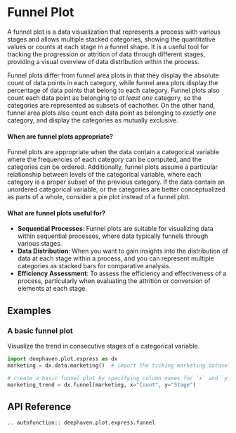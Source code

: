 # Funnel Plot

A funnel plot is a data visualization that represents a process with various stages and allows multiple stacked categories, showing the quantitative values or counts at each stage in a funnel shape. It is a useful tool for tracking the progression or attrition of data through different stages, providing a visual overview of data distribution within the process.

Funnel plots differ from funnel area plots in that they display the absolute count of data points in each category, while funnel area plots display the percentage of data points that belong to each category. Funnel plots also count each data point as belonging to _at least one_ category, so the categories are represented as subsets of eachother. On the other hand, funnel area plots also count each data point as belonging to _exactly one_ category, and display the categories as mutually exclusive.

#### When are funnel plots appropriate?

Funnel plots are appropriate when the data contain a categorical variable where the frequencies of each category can be computed, and the categories can be ordered. Additionally, funnel plots assume a particular relationship between levels of the categorical variable, where each category is a proper subset of the previous category. If the data contain an unordered categorical variable, or the categories are better conceptualized as parts of a whole, consider a pie plot instead of a funnel plot.

#### What are funnel plots useful for?

- **Sequential Processes**: Funnel plots are suitable for visualizing data within sequential processes, where data typically funnels through various stages.
- **Data Distribution**: When you want to gain insights into the distribution of data at each stage within a process, and you can represent multiple categories as stacked bars for comparative analysis.
- **Efficiency Assessment**: To assess the efficiency and effectiveness of a process, particularly when evaluating the attrition or conversion of elements at each stage.

## Examples

### A basic funnel plot

Visualize the trend in consecutive stages of a categorical variable.

```python order=marketing_trend,marketing
import deephaven.plot.express as dx
marketing = dx.data.marketing()  # import the ticking marketing dataset

# create a basic funnel plot by specifying column names for `x` and `y`
marketing_trend = dx.funnel(marketing, x="Count", y="Stage")
```

## API Reference
```{eval-rst}
.. autofunction:: deephaven.plot.express.funnel
```
